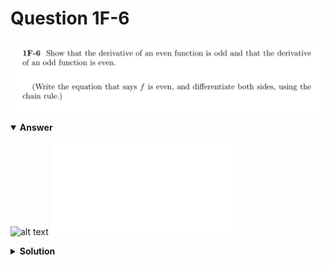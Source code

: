 # Question 1F-6
![alt text](q1F-6.png)

<details open>
<summary><b>Answer</b></summary>

![alt text](a1F-6.svg)
![alt text](a1F-6.py)
</details>

<details>
<summary><b>Solution</b></summary>

![alt text](s1F-6.png)
</details>

